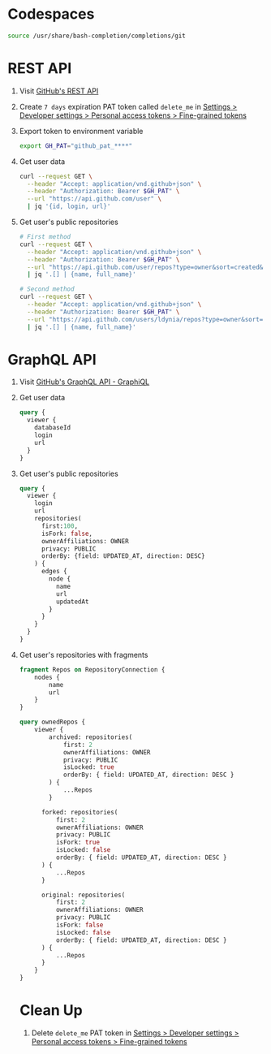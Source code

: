 # Codespaces

```bash
source /usr/share/bash-completion/completions/git
```

# REST API

1. Visit [GitHub's REST API](https://docs.github.com/en/rest/repos/repos#list-public-repositories)
1. Create `7 days` expiration PAT token called `delete_me` in [Settings > Developer settings > Personal access tokens > Fine-grained tokens](https://github.com/settings/personal-access-tokens/new)

1. Export token to environment variable

    ```bash
    export GH_PAT="github_pat_****"
    ```

1. Get user data

    ```bash
    curl --request GET \
      --header "Accept: application/vnd.github+json" \
      --header "Authorization: Bearer $GH_PAT" \
      --url "https://api.github.com/user" \
      | jq '{id, login, url}'
    ```

1. Get user's public repositories

    ```bash
    # First method
    curl --request GET \
      --header "Accept: application/vnd.github+json" \
      --header "Authorization: Bearer $GH_PAT" \
      --url "https://api.github.com/user/repos?type=owner&sort=created&direction=desc" \
      | jq '.[] | {name, full_name}'

    # Second method
    curl --request GET \
      --header "Accept: application/vnd.github+json" \
      --header "Authorization: Bearer $GH_PAT" \
      --url "https://api.github.com/users/ldynia/repos?type=owner&sort=created&direction=desc" \
      | jq '.[] | {name, full_name}'
    ```

# GraphQL API

1. Visit [GitHub's GraphQL API - GraphiQL](https://docs.github.com/en/graphql/overview/explorer)

1. Get user data

    ```graphql
    query {
      viewer {
        databaseId
        login
        url
      }
    }
    ```

1. Get user's public repositories

    ```graphql
    query {
      viewer {
        login
        url
        repositories(
          first:100,
          isFork: false,
          ownerAffiliations: OWNER
          privacy: PUBLIC
          orderBy: {field: UPDATED_AT, direction: DESC}
        ) {
          edges {
            node {
              name
              url
              updatedAt
            }
          }
        }
      }
    }
    ```
1. Get user's repositories with fragments

    ```graphql
    fragment Repos on RepositoryConnection {
        nodes {
            name
            url
        }
    }

    query ownedRepos {
        viewer {
            archived: repositories(
                first: 2
                ownerAffiliations: OWNER
                privacy: PUBLIC
                isLocked: true
                orderBy: { field: UPDATED_AT, direction: DESC }
            ) {
                ...Repos
            }

          forked: repositories(
              first: 2
              ownerAffiliations: OWNER
              privacy: PUBLIC
              isFork: true
              isLocked: false
              orderBy: { field: UPDATED_AT, direction: DESC }
          ) {
              ...Repos
          }

          original: repositories(
              first: 2
              ownerAffiliations: OWNER
              privacy: PUBLIC
              isFork: false
              isLocked: false
              orderBy: { field: UPDATED_AT, direction: DESC }
          ) {
              ...Repos
          }
        }
    }
    ```

    # Clean Up

    1. Delete `delete_me` PAT token in [Settings > Developer settings > Personal access tokens > Fine-grained tokens](https://github.com/settings/tokens?type=beta)